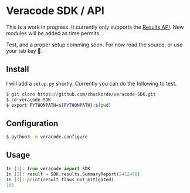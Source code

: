 # Veracode SDK / API 

This is a work in progress.  It currently only supports the [Results API](https://help.veracode.com/reader/LMv_dtSHyb7iIxAQznC~9w/WgCXPStuSb3isrDrHlmV9Q). New modules will be added as time permits.

Test, and a proper setup comming soon. For now read the source, or use your tab key 🤪.

## Install

I will add a `setup.py` shortly.  Currently you can do the following to test.

```bash
$ git clone https://github.com/chuckorde/veracode-SDK.git 
$ cd veracode-SDK
$ export PYTHONPATH=${PYTHONPATH}:$(pwd)
```

## Configuration
```bash
$ python3 -m veracode.configure
```

## Usage

```python
In [1]: from veracode import SDK                                                                     
In [2]: result = SDK.results.SummaryReport(2412498)
In [3]: print(result.flaws_not_mitigated)                                                            
161

```
